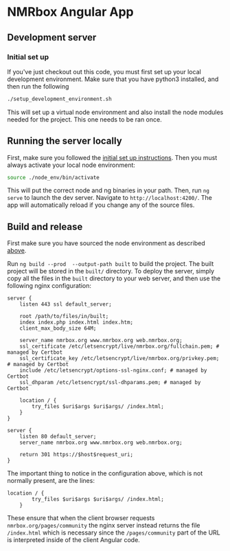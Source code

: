 # NMRbox Angular App

## Development server

### Initial set up

If you've just checkout out this code, you must first set up your local development environment.
Make sure that you have python3 installed, and then run the following

```bash
./setup_development_environment.sh
```

This will set up a virtual node environment and also install the node modules needed for
the project. This one needs to be ran once.

## Running the server locally

First, make sure you followed the [initial set up instructions](#initial-set-up). Then you must
always activate your local node environment:

```bash
source ./node_env/bin/activate
```

This will put the correct node and ng binaries in your path. Then, run `ng serve` 
to launch the dev server. Navigate to `http://localhost:4200/`. The app will 
automatically reload if you change any of the source files.

## Build and release

First make sure you have sourced the node environment as described
 [above](#running-the-server-locally).

Run `ng build --prod  --output-path built` to build the project. The built project will
be stored in the `built/` directory. To deploy the server, simply copy all the files in the
`built` directory to your web server, and then use the following nginx configuration:


```
server {
    listen 443 ssl default_server;

    root /path/to/files/in/built;
    index index.php index.html index.htm;
    client_max_body_size 64M;

    server_name nmrbox.org www.nmrbox.org web.nmrbox.org;
    ssl_certificate /etc/letsencrypt/live/nmrbox.org/fullchain.pem; # managed by Certbot
    ssl_certificate_key /etc/letsencrypt/live/nmrbox.org/privkey.pem; # managed by Certbot
    include /etc/letsencrypt/options-ssl-nginx.conf; # managed by Certbot
    ssl_dhparam /etc/letsencrypt/ssl-dhparams.pem; # managed by Certbot

    location / {
        try_files $uri$args $uri$args/ /index.html;
    }
}

server {
    listen 80 default_server;
    server_name nmrbox.org www.nmrbox.org web.nmrbox.org;

    return 301 https://$host$request_uri;
}

```

The important thing to notice in the configuration above, which is not normally present,
are the lines:

```
location / {
        try_files $uri$args $uri$args/ /index.html;
    }
```

These ensure that when the client browser requests `nmrbox.org/pages/community` the nginx
server instead returns the file `/index.html` which is necessary since the `/pages/community`
part of the URL is interpreted inside of the client Angular code.
